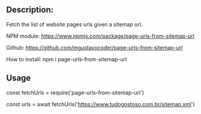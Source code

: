 ## Description:
Fetch the list of website pages urls given a sitemap url.

NPM module:
https://www.npmjs.com/package/page-urls-from-sitemap-url

Github:
https://github.com/mgustavocoder/page-urls-from-sitemap-url

How to install:
npm i page-urls-from-sitemap-url

## Usage
const fetchUrls = require('page-urls-from-sitemap-url')

const urls = await fetchUrls('https://www.tudogostoso.com.br/sitemap.xml')
